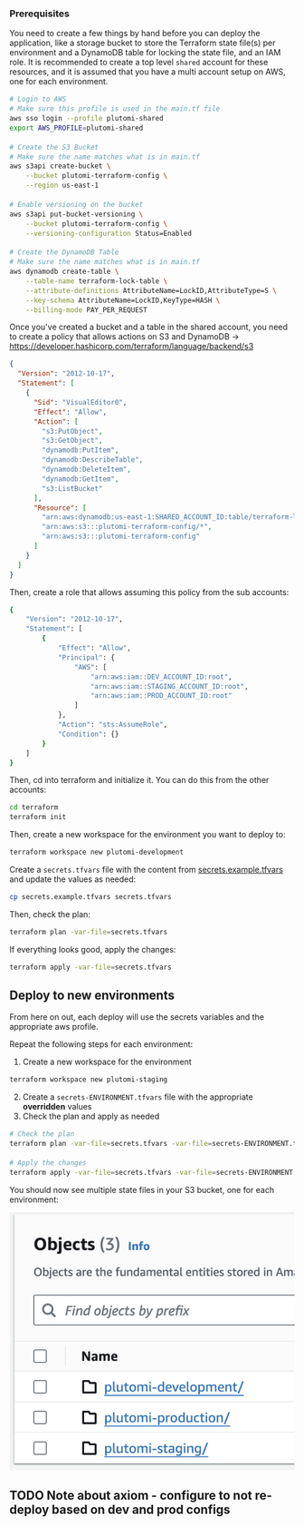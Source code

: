 ### Prerequisites

You need to create a few things by hand before you can deploy the application, like a storage bucket to store the Terraform state file(s) per environment and a DynamoDB table for locking the state file, and an IAM role. It is recommended to create a top level `shared` account for these resources, and it is assumed that you have a multi account setup on AWS, one for each environment.

```bash
# Login to AWS
# Make sure this profile is used in the main.tf file
aws sso login --profile plutomi-shared
export AWS_PROFILE=plutomi-shared

# Create the S3 Bucket
# Make sure the name matches what is in main.tf
aws s3api create-bucket \
    --bucket plutomi-terraform-config \
    --region us-east-1

# Enable versioning on the bucket
aws s3api put-bucket-versioning \
    --bucket plutomi-terraform-config \
    --versioning-configuration Status=Enabled

# Create the DynamoDB Table
# Make sure the name matches what is in main.tf
aws dynamodb create-table \
    --table-name terraform-lock-table \
    --attribute-definitions AttributeName=LockID,AttributeType=S \
    --key-schema AttributeName=LockID,KeyType=HASH \
    --billing-mode PAY_PER_REQUEST
```

Once you've created a bucket and a table in the shared account, you need to create a policy that allows actions on S3 and DynamoDB -> https://developer.hashicorp.com/terraform/language/backend/s3

```json
{
  "Version": "2012-10-17",
  "Statement": [
    {
      "Sid": "VisualEditor0",
      "Effect": "Allow",
      "Action": [
        "s3:PutObject",
        "s3:GetObject",
        "dynamodb:PutItem",
        "dynamodb:DescribeTable",
        "dynamodb:DeleteItem",
        "dynamodb:GetItem",
        "s3:ListBucket"
      ],
      "Resource": [
        "arn:aws:dynamodb:us-east-1:SHARED_ACCOUNT_ID:table/terraform-lock-table",
        "arn:aws:s3:::plutomi-terraform-config/*",
        "arn:aws:s3:::plutomi-terraform-config"
      ]
    }
  ]
}
```

Then, create a role that allows assuming this policy from the sub accounts:

```bash
{
    "Version": "2012-10-17",
    "Statement": [
        {
            "Effect": "Allow",
            "Principal": {
                "AWS": [
                    "arn:aws:iam::DEV_ACCOUNT_ID:root",
                    "arn:aws:iam::STAGING_ACCOUNT_ID:root",
                    "arn:aws:iam::PROD_ACCOUNT_ID:root"
                ]
            },
            "Action": "sts:AssumeRole",
            "Condition": {}
        }
    ]
}
```

Then, cd into terraform and initialize it. You can do this from the other accounts:

```bash
cd terraform
terraform init
```

Then, create a new workspace for the environment you want to deploy to:

```bash
terraform workspace new plutomi-development
```

Create a `secrets.tfvars` file with the content from [secrets.example.tfvars](terraform/secrets.example.tfvars) and update the values as needed:

```bash
cp secrets.example.tfvars secrets.tfvars
```

Then, check the plan:

```bash
terraform plan -var-file=secrets.tfvars
```

If everything looks good, apply the changes:

```bash
terraform apply -var-file=secrets.tfvars
```

## Deploy to new environments

From here on out, each deploy will use the secrets variables and the appropriate aws profile.

Repeat the following steps for each environment:

1. Create a new workspace for the environment

```bash
terraform workspace new plutomi-staging
```

2. Create a `secrets-ENVIRONMENT.tfvars` file with the appropriate **overridden** values
3. Check the plan and apply as needed

```bash
# Check the plan
terraform plan -var-file=secrets.tfvars -var-file=secrets-ENVIRONMENT.tfvars

# Apply the changes
terraform apply -var-file=secrets.tfvars -var-file=secrets-ENVIRONMENT.tfvars
```

You should now see multiple state files in your S3 bucket, one for each environment:

![state](/images/state.png)

## TODO Note about axiom - configure to not re-deploy based on dev and prod configs
